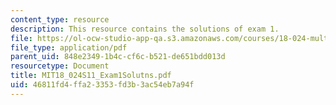 ```yaml
---
content_type: resource
description: This resource contains the solutions of exam 1.
file: https://ol-ocw-studio-app-qa.s3.amazonaws.com/courses/18-024-multivariable-calculus-with-theory-spring-2011/46811fd4ffa23353fd3b3ac54eb7a94f_MIT18_024S11_Exam1Solutns.pdf
file_type: application/pdf
parent_uid: 848e2349-1b4c-cf6c-b521-de651bdd013d
resourcetype: Document
title: MIT18_024S11_Exam1Solutns.pdf
uid: 46811fd4-ffa2-3353-fd3b-3ac54eb7a94f
---
```

